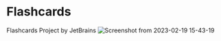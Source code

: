 # Flashcards
Flashcards Project by JetBrains
![Screenshot from 2023-02-19 15-43-19](https://user-images.githubusercontent.com/44298143/219948883-be307adc-2f8c-4d22-974e-04404743ffbc.png)

